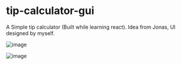 # tip-calculator-gui

A Simple tip calculator (Built while learning react). Idea from Jonas, UI designed by myself.

![image](https://github.com/iamneek/tip-calculator-gui/assets/136208577/6c211db4-c422-48da-83ed-f12bda523d17)

![image](https://github.com/iamneek/tip-calculator-gui/assets/136208577/c9636720-b201-44e1-aa38-3c42841b10c8)
